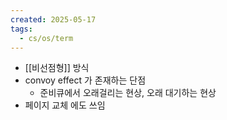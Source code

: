 ```yaml
---
created: 2025-05-17
tags:
  - cs/os/term
---
```

- [[비선점형]] 방식
- convoy effect 가 존재하는 단점
	- 준비큐에서 오래걸리는 현상, 오래 대기하는 현상
- 페이지 교체 에도 쓰임